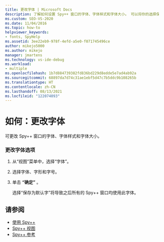 ```yaml
---
title: 更改字体 | Microsoft Docs
description: 了解如何设置 Spy++ 窗口的字体、字体样式和字体大小。 可以将你的选择保存为将来 Spy++ 窗口的默认设置。
ms.custom: SEO-VS-2020
ms.date: 11/04/2016
ms.topic: how-to
helpviewer_keywords:
- fonts, SpyHelp
ms.assetid: 3ee22eb9-978f-4efd-a5e0-f071745496ce
author: mikejo5000
ms.author: mikejo
manager: jmartens
ms.technology: vs-ide-debug
ms.workload:
- multiple
ms.openlocfilehash: 1b7d884739382fd836bd229d8edde5e7ad4ab92a
ms.sourcegitcommit: 68897da7d74c31ae1ebf5d47c7b5ddc9b108265b
ms.translationtype: HT
ms.contentlocale: zh-CN
ms.lasthandoff: 08/13/2021
ms.locfileid: "122074093"
---
```

# <a name="how-to-change-fonts"></a>如何：更改字体
可更改 Spy++ 窗口的字体、字体样式和字体大小。

### <a name="to-change-font-options"></a>更改字体选项

1. 从“视图”菜单中，选择“字体”。

2. 选择字体、字形和字号。

3. 单击 **“确定”** 。

   选择“保存为默认字”将导致之后所有的 Spy++ 窗口均使用此字体。

## <a name="see-also"></a>请参阅
- [使用 Spy++](../debugger/using-spy-increment.md)
- [Spy++ 视图](../debugger/spy-increment-views.md)
- [Spy++ 参考](../debugger/spy-increment-reference.md)
